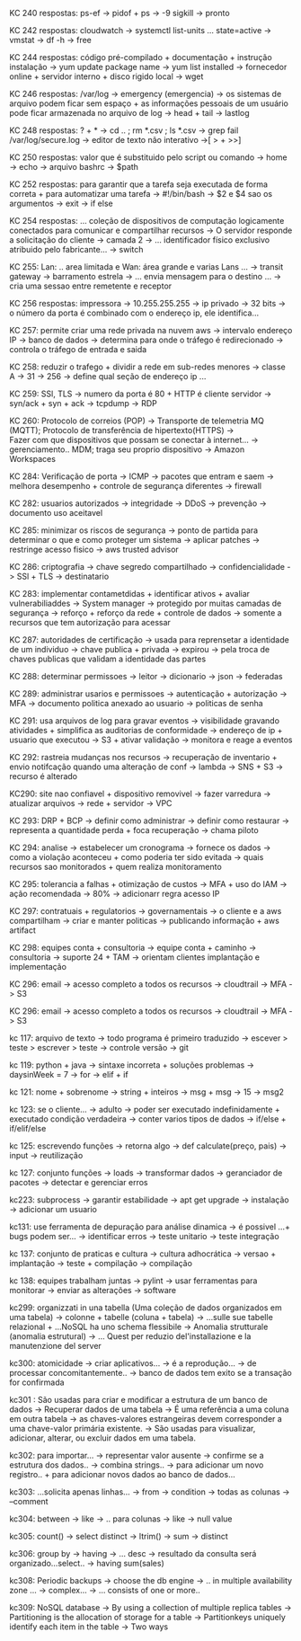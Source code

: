 KC 240 respostas: ps-ef -> pidof + ps -> -9 sigkill -> pronto

KC 242 respostas: cloudwatch -> systemctl list-units ... state=active -> vmstat -> df -h -> free

KC 244 respostas: código pré-compilado + documentação + instrução instalação -> yum update package name -> yum list installed
  -> fornecedor online + servidor interno + disco rigido local -> wget

KC 246 respostas: /var/log -> emergency (emergencia) -> os sistemas de arquivo podem ficar sem espaço + as informações pessoais
  de um usuário pode ficar armazenada no arquivo de log -> head + tail -> lastlog

KC 248 respostas: ? + * -> cd .. ; rm *.csv ; ls *.csv -> grep fail /var/log/secure.log -> editor de texto não interativo
  ->[ > + >>]

KC 250 respostas: valor que é substituido pelo script ou comando -> home -> echo -> arquivo bashrc -> $path

KC 252 respostas: para garantir que a tarefa seja executada de forma correta + para automatizar uma tarefa -> #!/bin/bash -> 
  $2 e $4 sao os argumentos -> exit -> if  else

KC 254 respostas: … coleção de dispositivos de computação logicamente conectados para comunicar e compartilhar recursos
  -> O servidor responde a solicitação do cliente -> camada 2 -> … identificador físico exclusivo atribuido pelo fabricante... 
  -> switch

KC 255: Lan: .. area limitada e Wan: área grande e varias Lans … -> transit gateway -> barramento estrela -> … envia mensagem
  para o destino … -> cria uma sessao entre remetente e receptor

KC 256 respostas: impressora -> 10.255.255.255 -> ip privado -> 32 bits -> o número da porta é combinado com o endereço ip, 
  ele identifica... 

KC 257: permite criar uma rede privada na nuvem aws -> intervalo endereço IP -> banco de dados -> determina para onde 
  o tráfego é redirecionado -> controla o tráfego de entrada e saida

KC 258: reduzir o trafego + dividir a rede em sub-redes menores -> classe A -> 31 -> 256 -> define qual seção de endereço
  ip ... 

KC 259: SSl, TLS -> numero da porta é 80 + HTTP é cliente servidor -> syn/ack + syn + ack -> tcpdump -> RDP

KC 260: Protocolo de correios (POP) -> Transporte de telemetria MQ (MQTT); Protocolo de transferência de hipertexto(HTTPS) ->  
  Fazer com que dispositivos que possam se conectar à internet... -> gerenciamento.. MDM; traga seu proprio dispositivo -> 
  Amazon Workspaces

KC 284: Verificação de porta -> ICMP -> pacotes que entram e saem -> melhora desempenho + controle de segurança diferentes
  -> firewall

KC 282: usuarios autorizados -> integridade -> DDoS -> prevenção -> documento uso aceitavel

KC 285: minimizar os riscos de segurança -> ponto de partida para determinar o que e como proteger um sistema -> aplicar
  patches -> restringe acesso fisico -> aws trusted advisor 

KC 286: criptografia -> chave segredo compartilhado -> confidencialidade -> SSl + TLS -> destinatario
 
KC 283: implementar contametdidas + identificar ativos + avaliar vulnerabiliaddes -> System manager -> protegido por muitas
  camadas de segurança -> reforço + reforço da rede + controle de dados -> somente a recursos que tem autorização para acessar


KC 287: autoridades de certificação -> usada para reprensetar a identidade de um individuo -> chave publica + privada
  -> expirou -> pela troca de chaves publicas que validam a identidade das partes

KC 288: determinar permissoes -> leitor -> dicionario -> json -> federadas

KC 289: administrar usarios e permissoes -> autenticação + autorização -> MFA -> documento politica anexado ao usuario ->
  politicas de senha

KC 291:  usa arquivos de log para gravar eventos -> visibilidade gravando atividades + simplifica as auditorias de
  conformidade -> endereço de ip + usuario que executou -> S3 + ativar validação -> monitora e reage a eventos

KC 292: rastreia mudanças nos recursos -> recuperação de inventario + envio notifcação quando uma alteração de conf ->
  lambda -> SNS + S3 -> recurso é alterado

KC290: site nao confiavel + dispositivo removivel -> fazer varredura -> atualizar arquivos -> rede + servidor -> VPC

KC 293: DRP + BCP -> definir como administrar -> definir como restaurar -> representa a quantidade perda + foca recuperação
  -> chama piloto

KC 294: analise -> estabelecer um cronograma -> fornece os dados -> como a violação aconteceu + como poderia ter sido evitada
  -> quais recursos sao monitorados + quem realiza monitoramento

KC 295: tolerancia a falhas + otimização de custos -> MFA + uso do IAM -> ação recomendada -> 80% -> adicionarr regra acesso
  IP

KC 297: contratuais + regulatorios -> governamentais -> o cliente e a aws compartilham -> criar e manter politicas ->
  publicando informação + aws artifact


KC 298: equipes conta + consultoria -> equipe conta + caminho -> consultoria -> suporte 24 + TAM ->
  orientam clientes implantação e implementação

KC 296: email -> acesso completo a todos os recursos -> cloudtrail -> MFA -> S3

KC 296: email -> acesso completo a todos os recursos -> cloudtrail -> MFA -> S3

kc 117: arquivo de texto -> todo programa é primeiro traduzido -> escever > teste > escrever > teste -> controle versão -> git

kc 119: python + java -> sintaxe incorreta +  soluções problemas -> daysinWeek = 7 -> for -> elif + if

kc 121: nome + sobrenome -> string + inteiros -> msg + msg -> 15 -> msg2

kc 123: se o cliente... -> adulto ->  poder ser executado indefinidamente + executado condição verdadeira -> conter varios
  tipos de dados -> if/else + if/elif/else
 
kc 125: escrevendo funções -> retorna algo -> def calculate(preço, pais) -> input -> reutilização

kc 127: conjunto funções -> loads -> transformar dados -> geranciador de pacotes -> detectar e gerenciar erros

kc223: subprocess -> garantir estabilidade -> apt get upgrade ->  instalação -> adicionar um usuario

kc131: use ferramenta de depuração para análise dinamica -> é possivel …+ bugs podem ser… -> identificar erros ->
  teste unitario -> teste integração 

kc 137: conjunto de praticas e cultura -> cultura adhocrática -> versao + implantação -> teste + compilação -> compilação

kc 138: equipes trabalham juntas -> pylint -> usar ferramentas para monitorar -> enviar as alterações -> software 

kc299: organizzati in una tabella (Uma coleção de dados organizados em uma tabela) -> colonne + tabelle (coluna + tabela) ->
  …sulle sue tabelle relazional + …NoSQL ha uno schema flessibile -> Anomalia strutturale (anomalia estrutural) -> … Quest per reduzio del'installazione e la manutenzione del server

kc300: atomicidade -> criar aplicativos… -> é a reprodução… -> de processar concomitantemente.. -> banco de dados tem exito
  se a transação for confirmada

kc301 : São usadas para criar e modificar a estrutura de um banco de dados -> Recuperar dados de uma tabela -> É uma referência
  a uma coluna em outra tabela -> as chaves-valores estrangeiras devem corresponder a uma chave-valor primária existente. ->
    São usadas para visualizar, adicionar, alterar, ou excluir dados em uma tabela.

kc302: para importar… -> representar valor ausente -> confirme se a estrutura dos dados.. -> combina strings.. ->
  para adicionar um novo registro.. + para adicionar novos dados ao banco de dados…

kc303: …solicita apenas linhas… -> from -> condition -> todas as colunas -> –comment

kc304: between -> like -> .. para colunas -> like -> null value

kc305: count() -> select distinct -> ltrim() -> sum -> distinct

kc306: group by -> having -> … desc -> resultado da consulta será organizado…select..  -> having sum(sales)

kc308: Periodic backups -> choose the db engine -> .. in  multiple availability zone … -> complex… -> … consists of one or 
  more..

kc309: NoSQL database -> By using a collection of multiple replica tables -> Partitioning is the allocation of storage for a
  table -> Partitionkeys uniquely identify each item in the table -> Two ways
